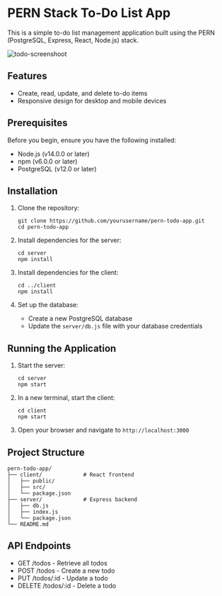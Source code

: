 # PERN Stack To-Do List App

This is a simple to-do list management application built using the PERN (PostgreSQL, Express, React, Node.js) stack.

![todo-screenshoot](https://github.com/user-attachments/assets/9bb76873-3a93-468f-8732-1dbc636bb45d)



## Features

- Create, read, update, and delete to-do items
- Responsive design for desktop and mobile devices

## Prerequisites

Before you begin, ensure you have the following installed:
- Node.js (v14.0.0 or later)
- npm (v6.0.0 or later)
- PostgreSQL (v12.0 or later)

## Installation

1. Clone the repository:
   ```
   git clone https://github.com/yourusername/pern-todo-app.git
   cd pern-todo-app
   ```

2. Install dependencies for the server:
   ```
   cd server
   npm install
   ```

3. Install dependencies for the client:
   ```
   cd ../client
   npm install
   ```

4. Set up the database:
   - Create a new PostgreSQL database
   - Update the `server/db.js` file with your database credentials


## Running the Application

1. Start the server:
   ```
   cd server
   npm start
   ```

2. In a new terminal, start the client:
   ```
   cd client
   npm start
   ```

3. Open your browser and navigate to `http://localhost:3000`

## Project Structure

```
pern-todo-app/
├── client/             # React frontend
│   ├── public/
│   ├── src/
│   └── package.json
├── server/             # Express backend
│   ├── db.js
│   ├── index.js
│   └── package.json
└── README.md
```

## API Endpoints

- GET /todos - Retrieve all todos
- POST /todos - Create a new todo
- PUT /todos/:id - Update a todo
- DELETE /todos/:id - Delete a todo

